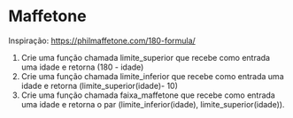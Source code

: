# Maffetone

Inspiração: https://philmaffetone.com/180-formula/

1. Crie uma função chamada limite_superior que recebe como entrada uma idade e retorna (180 - idade)
2. Crie uma função chamada limite_inferior que recebe como entrada uma idade e retorna (limite_superior(idade)- 10)
3. Crie uma função chamada faixa_maffetone que recebe como entrada uma idade e retorna o par (limite_inferior(idade), limite_superior(idade)).
